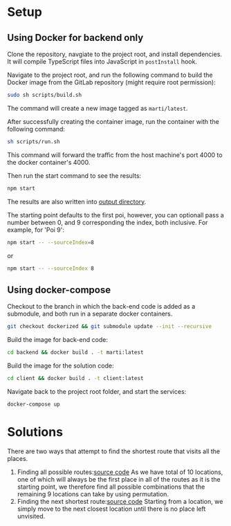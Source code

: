 # Setup
## Using Docker for backend only
Clone the repository, navgiate to the project root, and install dependencies.
It will compile TypeScript files into JavaScript in `postInstall` hook.

Navigate to the project root, and run the following command to build the Docker image from the GitLab repository (might require root permission):
```sh
sudo sh scripts/build.sh
```
The command will create a new image tagged as `marti/latest`.

After successfully creating the container image, run the container with the following command:
```sh
sh scripts/run.sh
```
This command will forward the traffic from the host machine's port 4000 to the docker container's 4000.

Then run the start command to see the results:
```sh
npm start
```

The results are also written into [output directory](./output).

The starting point defaults to the first poi, however, you can optionall pass a number between 0, and 9 corresponding the index, both inclusive.
For example, for 'Poi 9':
```sh
npm start -- --sourceIndex=8
```
or
```sh
npm start -- --sourceIndex 8
```
## Using docker-compose
Checkout to the branch in which the back-end code is added as a submodule, and both run in a separate docker containers.

```sh
git checkout dockerized && git submodule update --init --recursive
```

Build the image for back-end code:
```sh
cd backend && docker build . -t marti:latest
```

Build the image for the solution code:
```sh
cd client && docker build . -t client:latest
```

Navigate back to the project root folder, and start the services:
```sh
docker-compose up
```

# Solutions
There are two ways that attempt to find the shortest route that visits all the places.
1. Finding all possible routes:[source code](./src/solutions/all-routes/findShortestAmongAllRoutes.ts)
   As we have total of 10 locations, one of which will always be the first place in all of the routes as it is the starting point, we therefore find all possible combinations that the remaining 9 locations can take by using permutation.
2. Finding the next shortest route:[source code](./src/solutions/next-nearest/Graph.ts)
   Starting from a location, we simply move to the next closest location until there is no place left unvisited.